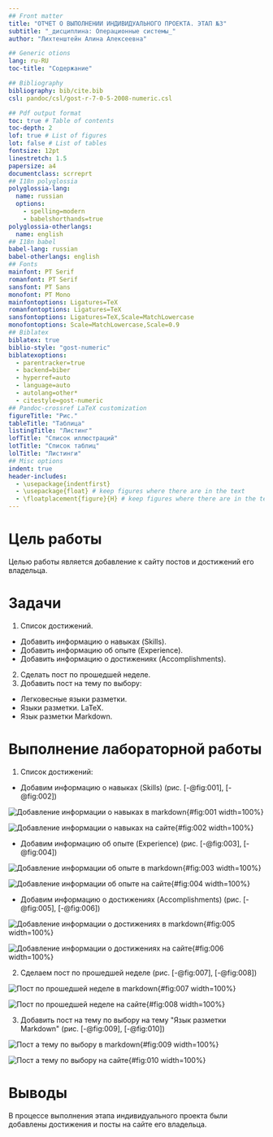 ```yaml
---
## Front matter
title: "ОТЧЕТ О ВЫПОЛНЕНИИ ИНДИВИДУАЛЬНОГО ПРОЕКТА. ЭТАП №3"
subtitle: "_дисциплина: Операционные системы_"
author: "Лихтенштейн Алина Алексеевна"

## Generic otions
lang: ru-RU
toc-title: "Содержание"

## Bibliography
bibliography: bib/cite.bib
csl: pandoc/csl/gost-r-7-0-5-2008-numeric.csl

## Pdf output format
toc: true # Table of contents
toc-depth: 2
lof: true # List of figures
lot: false # List of tables
fontsize: 12pt
linestretch: 1.5
papersize: a4
documentclass: scrreprt
## I18n polyglossia
polyglossia-lang:
  name: russian
  options:
	- spelling=modern
	- babelshorthands=true
polyglossia-otherlangs:
  name: english
## I18n babel
babel-lang: russian
babel-otherlangs: english
## Fonts
mainfont: PT Serif
romanfont: PT Serif
sansfont: PT Sans
monofont: PT Mono
mainfontoptions: Ligatures=TeX
romanfontoptions: Ligatures=TeX
sansfontoptions: Ligatures=TeX,Scale=MatchLowercase
monofontoptions: Scale=MatchLowercase,Scale=0.9
## Biblatex
biblatex: true
biblio-style: "gost-numeric"
biblatexoptions:
  - parentracker=true
  - backend=biber
  - hyperref=auto
  - language=auto
  - autolang=other*
  - citestyle=gost-numeric
## Pandoc-crossref LaTeX customization
figureTitle: "Рис."
tableTitle: "Таблица"
listingTitle: "Листинг"
lofTitle: "Список иллюстраций"
lotTitle: "Список таблиц"
lolTitle: "Листинги"
## Misc options
indent: true
header-includes:
  - \usepackage{indentfirst}
  - \usepackage{float} # keep figures where there are in the text
  - \floatplacement{figure}{H} # keep figures where there are in the text
---
```


# Цель работы
Целью работы является добавление к сайту постов и достижений его владельца.

# Задачи
1. Список достижений.
- Добавить информацию о навыках (Skills).
- Добавить информацию об опыте (Experience).
- Добавить информацию о достижениях (Accomplishments).

2. Сделать пост по прошедшей неделе.
3. Добавить пост на тему по выбору:
- Легковесные языки разметки.
- Языки разметки. LaTeX.
- Язык разметки Markdown.


# Выполнение лабораторной работы

1. Список достижений:

- Добавим информацию о навыках (Skills) (рис. [-@fig:001], [-@fig:002])

![Добавление информации о навыках в markdown](image/1.png){#fig:001 width=100%}

![Добавление информации о навыках на сайте](image/2.png){#fig:002 width=100%}

- Добавим информацию об опыте (Experience) (рис. [-@fig:003], [-@fig:004])

![Добавление информации об опыте в markdown](image/3.png){#fig:003 width=100%}

![Добавление информации об опыте на сайте](image/4.png){#fig:004 width=100%}

- Добавим информацию о достижениях (Accomplishments) (рис. [-@fig:005], [-@fig:006])

![Добавление информации о достижениях в markdown](image/5.png){#fig:005 width=100%}

![Добавление информации о достижениях на сайте](image/6.png){#fig:006 width=100%}

2. Сделаем пост по прошедшей неделе (рис. [-@fig:007], [-@fig:008])

![Пост по прошедшей неделе в markdown](image/7.png){#fig:007 width=100%}

![Пост по прошедшей неделе на сайте](image/8.png){#fig:008 width=100%}

3. Добавить пост на тему по выбору на тему "Язык разметки Markdown" (рис. [-@fig:009], [-@fig:010])

![Пост а тему по выбору в markdown](image/9.png){#fig:009 width=100%}

![Пост а тему по выбору на сайте](image/10.png){#fig:010 width=100%}

# Выводы
В процессе выполнения этапа индивидуального проекта были добавлены достижения и посты на сайте его владельца.

